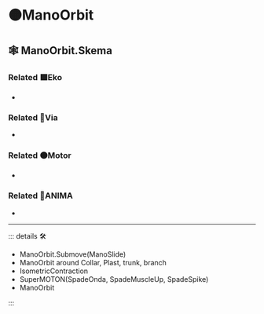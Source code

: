 # 🟠<motor>ManoOrbit</motor>

## 🕸 ManoOrbit.Skema

### Related 🟩<ekos>Eko</ekos>

-

### Related 🔻<via>Via</via>

-

### Related 🟠<motor>Motor</motor>

-

### Related 💜<anima>ANIMA</anima>

-

---

<!-- =================================================== -->
<!-- =================================================== -->
<!-- =================================================== -->
<!-- =================================================== -->
<!-- =================================================== -->
::: details 🛠

- ManoOrbit.Submove(ManoSlide)
- ManoOrbit around Collar, Plast, trunk, branch
- IsometricContraction
- SuperMOTON(SpadeOnda, SpadeMuscleUp, SpadeSpike)
- ManoOrbit

:::
